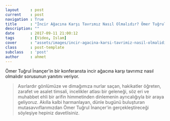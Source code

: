 ```yaml
---
layout     : post
current    : post
navigation : True
title      : "İncir Ağacına Karşı Tavrımız Nasıl Olmalıdır? Ömer Tuğrul İnançer Açıklıyor"
description: ""
date       : 2017-09-11 21:00:12
tags       : [Video, Islam]
cover      : "assets/images/incir-agacina-karsi-tavrimiz-nasil-olmalidir-omer-tugrul-inancer-acikliyor.png"
class      : post-template
subclass   : 'post'
author     : ahmet
---
```


Ömer Tuğrul İnançer'in bir konferansta incir ağacına karşı tavrımız nasıl olmalıdır sorusunun yanıtını veriyor. 

> Asırlardır gönlümüze ve dimağımıza nurlar saçan, hakikatler öğreten, zarafet ve asalet timsali, incelikler atlası bir geleneği, söz eri ve muhabbet ehli bir arifin himmetinden dinlemenin ayrıcalığıyla bir araya geliyoruz. Akılla kalbi harmanlayan, dünle bugünü buluşturan mutasavvıflarımızdan Ömer Tuğrul İnançer'in gerçekleştireceği söyleşiye hepiniz davetlisiniz.